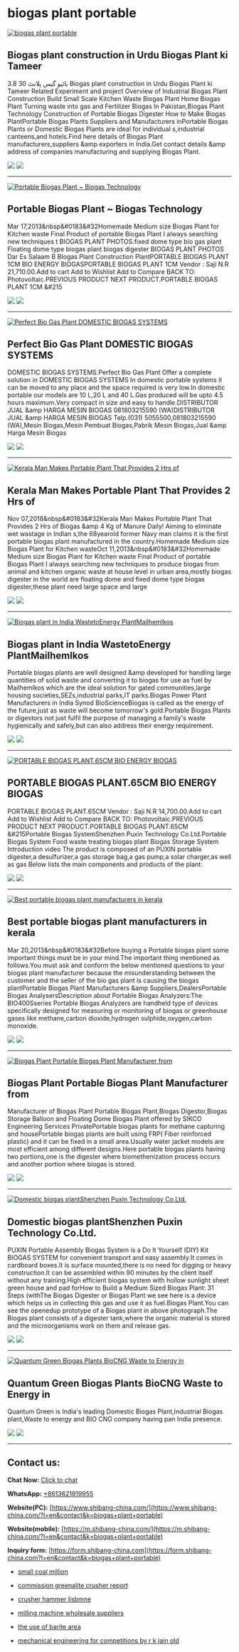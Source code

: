 # biogas plant portable

<a href="https://swt.shibang-china.com/?l=en&img&k=biogas+plant+portable" target="_blank">![biogas plant portable](http://static.shibang-china.com/all-800x300/130.jpg)</a>

## Biogas plant construction in Urdu Biogas Plant ki Tameer
3.8 30 بائیو گیس پلانٹ Biogas plant construction in Urdu Biogas Plant ki Tameer Related Experiment and project Overview of Industrial Biogas Plant Construction Build Small Scale Kitchen Waste Biogas Plant Home Biogas Plant Turning waste into gas and Fertilizer Biogas In Pakistan,Biogas Plant Technology Construction of Portable Biogas Digester How to Make Biogas PlantPortable Biogas Plants Suppliers and Manufacturers inPortable Biogas Plants or Domestic Biogas Plants are ideal for individual s,industrial canteens,and hotels.Find here details of Biogas Plant manufacturers,suppliers &amp exporters in India.Get contact details &amp address of companies manufacturing and supplying Biogas Plant.


<a href="https://whatsapp.shibangsoft.com/WhatsApp.php" target="_blank" title="WhatsApp">![](http://static.shibang-china.com/icon/whatsapp.png)</a> <a href="https://swt.shibang-china.com/?l=en&icon&k=biogas+plant+portable" target="_blank">![](http://static.shibang-china.com/icon/chat-en.png)</a>

---

<a href="https://swt.shibang-china.com/?l=en&img&k=biogas+plant+portable" target="_blank">![Portable Biogas Plant ~ Biogas Technology](http://static.shibang-china.com/all-800x300/822.jpg)</a>

## Portable Biogas Plant ~ Biogas Technology
Mar 17,2013&nbsp&#0183&#32Homemade Medium size Biogas Plant for Kitchen waste Final Product of portable Biogas Plant I always searching new techniques t BIOGAS PLANT PHOTOS.fixed dome type bio gas plant Floating dome type biogas plant biogas digester BIOGAS PLANT PHOTOS Dar Es Salaam B BIogas Plant Construction PlantPORTABLE BIOGAS PLANT 1CM BIO ENERGY BIOGASPORTABLE BIOGAS PLANT 1CM Vendor : Saji N.R 21,710.00.Add to cart Add to Wishlist Add to Compare BACK TO: Photovoltaic.PREVIOUS PRODUCT NEXT PRODUCT.PORTABLE BIOGAS PLANT 1CM &#215


<a href="https://whatsapp.shibangsoft.com/WhatsApp.php" target="_blank" title="WhatsApp">![](http://static.shibang-china.com/icon/whatsapp.png)</a> <a href="https://swt.shibang-china.com/?l=en&icon&k=biogas+plant+portable" target="_blank">![](http://static.shibang-china.com/icon/chat-en.png)</a>

---

<a href="https://swt.shibang-china.com/?l=en&img&k=biogas+plant+portable" target="_blank">![Perfect Bio Gas Plant DOMESTIC BIOGAS SYSTEMS](http://static.shibang-china.com/all-800x300/118.jpg)</a>

## Perfect Bio Gas Plant DOMESTIC BIOGAS SYSTEMS
DOMESTIC BIOGAS SYSTEMS.Perfect Bio Gas Plant Offer a complete solution in DOMESTIC BIOGAS SYSTEMS In domestic portable systems it can be moved to any place and the space required is very low.In domestic portable our models are 10 L,20 L and 40 L.Gas produced will be upto 4.5 hours maximum.Very compact in size and easy to handle.DISTRIBUTOR JUAL &amp HARGA MESIN BIOGAS 081803215590 (WA)DISTRIBUTOR JUAL &amp HARGA MESIN BIOGAS Telp.(031) 5055500,081803215590 (WA),Mesin Biogas,Mesin Pembuat Biogas,Pabrik Mesin Biogas,Jual &amp Harga Mesin Biogas


<a href="https://whatsapp.shibangsoft.com/WhatsApp.php" target="_blank" title="WhatsApp">![](http://static.shibang-china.com/icon/whatsapp.png)</a> <a href="https://swt.shibang-china.com/?l=en&icon&k=biogas+plant+portable" target="_blank">![](http://static.shibang-china.com/icon/chat-en.png)</a>

---

<a href="https://swt.shibang-china.com/?l=en&img&k=biogas+plant+portable" target="_blank">![Kerala Man Makes Portable Plant That Provides 2 Hrs of](http://static.shibang-china.com/all-800x300/1468.jpg)</a>

## Kerala Man Makes Portable Plant That Provides 2 Hrs of
Nov 07,2018&nbsp&#0183&#32Kerala Man Makes Portable Plant That Provides 2 Hrs of Biogas &amp 4 Kg of Manure Daily! Aiming to eliminate wet wastage in Indian s,the 68yearold former Navy man claims it is the first portable biogas plant manufactured in the country.Homemade Medium size Biogas Plant for Kitchen wasteOct 11,2013&nbsp&#0183&#32Homemade Medium size Biogas Plant for Kitchen waste Final Product of portable Biogas Plant I always searching new techniques to produce biogas from animal and kitchen organic waste at house level in urban area,mostly biogas digester in the world are floating dome and fixed dome type biogas digester,these plant need large space and large


<a href="https://whatsapp.shibangsoft.com/WhatsApp.php" target="_blank" title="WhatsApp">![](http://static.shibang-china.com/icon/whatsapp.png)</a> <a href="https://swt.shibang-china.com/?l=en&icon&k=biogas+plant+portable" target="_blank">![](http://static.shibang-china.com/icon/chat-en.png)</a>

---

<a href="https://swt.shibang-china.com/?l=en&img&k=biogas+plant+portable" target="_blank">![Biogas plant in India WastetoEnergy PlantMailhemIkos](http://static.shibang-china.com/all-800x300/753.jpg)</a>

## Biogas plant in India WastetoEnergy PlantMailhemIkos
Portable biogas plants are well designed &amp developed for handling large quantities of solid waste and converting it to biogas for use as fuel by MailhemIkos which are the ideal solution for gated communities,large housing societies,SEZs,industrial parks,IT parks.Biogas Power Plant Manufacturers in India Synod BioScienceBiogas is called as the energy of the future,just as waste will become tomorrow's gold.Portable Biogas Plants or digestors not just fulfil the purpose of managing a family's waste hygienically and safely,but can also address their energy requirement.


<a href="https://whatsapp.shibangsoft.com/WhatsApp.php" target="_blank" title="WhatsApp">![](http://static.shibang-china.com/icon/whatsapp.png)</a> <a href="https://swt.shibang-china.com/?l=en&icon&k=biogas+plant+portable" target="_blank">![](http://static.shibang-china.com/icon/chat-en.png)</a>

---

<a href="https://swt.shibang-china.com/?l=en&img&k=biogas+plant+portable" target="_blank">![PORTABLE BIOGAS PLANT.65CM BIO ENERGY BIOGAS](http://static.shibang-china.com/all-800x300/122.jpg)</a>

## PORTABLE BIOGAS PLANT.65CM BIO ENERGY BIOGAS
PORTABLE BIOGAS PLANT.65CM Vendor : Saji N.R 14,700.00.Add to cart Add to Wishlist Add to Compare BACK TO: Photovoltaic.PREVIOUS PRODUCT NEXT PRODUCT.PORTABLE BIOGAS PLANT.65CM &#215Portable Biogas SystemShenzhen Puxin Technology Co.Ltd.Portable Biogas System Food waste treating biogas plant Biogas Storage System Introduction video The product is composed of an PUXIN portable digester,a desulfurizer,a gas storage bag,a gas pump,a solar charger,as well as gas Below lists the main components and products of the plant:


<a href="https://whatsapp.shibangsoft.com/WhatsApp.php" target="_blank" title="WhatsApp">![](http://static.shibang-china.com/icon/whatsapp.png)</a> <a href="https://swt.shibang-china.com/?l=en&icon&k=biogas+plant+portable" target="_blank">![](http://static.shibang-china.com/icon/chat-en.png)</a>

---

<a href="https://swt.shibang-china.com/?l=en&img&k=biogas+plant+portable" target="_blank">![Best portable biogas plant manufacturers in kerala](http://static.shibang-china.com/all-800x300/1138.jpg)</a>

## Best portable biogas plant manufacturers in kerala
Mar 20,2013&nbsp&#0183&#32Before buying a Portable biogas plant some important things must be in your mind.The important thing mentioned as follows.You must ask and conform the below mentioned questions to your biogas plant manufacturer because the misunderstanding between the customer and the seller of the bio gas plant is causing the biogas plantPortable Biogas Plant Manufacturers &amp Suppliers,DealersPortable Biogas AnalysersDescription about Portable Biogas Analyzers:The BIO400Sseries Portable Biogas Analyzers are handheld type of devices specifically designed for measuring or monitoring of biogas or greenhouse gases like methane,carbon dioxide,hydrogen sulphide,oxygen,carbon monoxide.


<a href="https://whatsapp.shibangsoft.com/WhatsApp.php" target="_blank" title="WhatsApp">![](http://static.shibang-china.com/icon/whatsapp.png)</a> <a href="https://swt.shibang-china.com/?l=en&icon&k=biogas+plant+portable" target="_blank">![](http://static.shibang-china.com/icon/chat-en.png)</a>

---

<a href="https://swt.shibang-china.com/?l=en&img&k=biogas+plant+portable" target="_blank">![Biogas Plant Portable Biogas Plant Manufacturer from](http://static.shibang-china.com/all-800x300/1373.jpg)</a>

## Biogas Plant Portable Biogas Plant Manufacturer from
Manufacturer of Biogas Plant Portable Biogas Plant,Biogas Digestor,Biogas Storage Balloon and Floating Dome Biogas Plant offered by SIKCO Engineering Services PrivatePortable biogas plants for methane capturing and housePortable biogas plants are built using FRP( Fiber reinforced plastic) and it can be fixed in a small area.Usually water jacket models are most efficient among different designs.Here portable biogas plants having two portions,one is the digester where biomethenization process occurs and another portion where biogas is stored.


<a href="https://whatsapp.shibangsoft.com/WhatsApp.php" target="_blank" title="WhatsApp">![](http://static.shibang-china.com/icon/whatsapp.png)</a> <a href="https://swt.shibang-china.com/?l=en&icon&k=biogas+plant+portable" target="_blank">![](http://static.shibang-china.com/icon/chat-en.png)</a>

---

<a href="https://swt.shibang-china.com/?l=en&img&k=biogas+plant+portable" target="_blank">![Domestic biogas plantShenzhen Puxin Technology Co.Ltd.](http://static.shibang-china.com/all-800x300/178.jpg)</a>

## Domestic biogas plantShenzhen Puxin Technology Co.Ltd.
PUXIN Portable Assembly Biogas System is a Do It Yourself (DIY) Kit BIOGAS SYSTEM for convenient transport and easy assembly.It comes in cardboard boxes.It is surface mounted,there is no need for digging or heavy construction.It can be assembled within 90 minutes by the client itself without any training.High efficient biogas system with hollow sunlight sheet green house and pad forHow to Build a Medium Sized Biogas Plant: 31 Steps (withThe Biogas Digester or Biogas Plant we see here is a device which helps us in collecting this gas and use it as fuel.Biogas Plant.You can see the openedup prototype of a Biogas plant in above photograph.The Biogas plant consists of a digester tank,where the organic material is stored and the microorganisms work on them and release gas.


<a href="https://whatsapp.shibangsoft.com/WhatsApp.php" target="_blank" title="WhatsApp">![](http://static.shibang-china.com/icon/whatsapp.png)</a> <a href="https://swt.shibang-china.com/?l=en&icon&k=biogas+plant+portable" target="_blank">![](http://static.shibang-china.com/icon/chat-en.png)</a>

---

<a href="https://swt.shibang-china.com/?l=en&img&k=biogas+plant+portable" target="_blank">![Quantum Green Biogas Plants BioCNG Waste to Energy in](http://static.shibang-china.com/all-800x300/436.jpg)</a>

## Quantum Green Biogas Plants BioCNG Waste to Energy in
Quantum Green is India's leading Domestic Biogas Plant,Industrial Biogas plant,Waste to energy and BIO CNG company having pan India presence.

<a href="https://whatsapp.shibangsoft.com/WhatsApp.php" target="_blank" title="WhatsApp">![](http://static.shibang-china.com/icon/whatsapp.png)</a> <a href="https://swt.shibang-china.com/?l=en&icon&k=biogas+plant+portable" target="_blank">![](http://static.shibang-china.com/icon/chat-en.png)</a>

---
## Contact us:

**Chat Now:** [Click to chat](https://swt.shibang-china.com?l=en&contact&k=biogas+plant+portable)

**WhatsApp:**  [+8613621919955](https://whatsapp.shibangsoft.com/WhatsApp.php)

**Website(PC):** [https://www.shibang-china.com/](https://www.shibang-china.com/?l=en&contact&k=biogas+plant+portable)

**Website(mobile):** [https://m.shibang-china.com/](https://m.shibang-china.com/?l=en&contact&k=biogas+plant+portable)

**Inquiry form:** [https://form.shibang-china.com](https://form.shibang-china.com?l=en&contact&k=biogas+plant+portable)

* [small coal million](../112/small%20coal%20million.md)

* [commission greenalite crusher report](../124/commission%20greenalite%20crusher%20report.md)

* [crusher hammer lisbmne](../123/crusher%20hammer%20lisbmne.md)

* [milling machine wholesale suppliers](../113/milling%20machine%20wholesale%20suppliers.md)

* [the use of barite area](../116/the%20use%20of%20barite%20area.md)

* [mechanical engineering for competitions by r k jain old](../114/mechanical%20engineering%20for%20competitions%20by%20r%20k%20jain%20old.md)